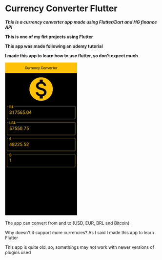 
# Currency Converter Flutter

***This is a currency converter app made using Flutter/Dart and HG finance API***

**This is one of my firt projects using Flutter**

**This app was made following an udemy tutorial**

**I made this app to learn how to use flutter, so don't expect much**

<img src="https://github.com/Vaytorr/CurrencyConverterFlutter/blob/master/images/app.jpg?raw=true" height="500">

The app can convert from and to (USD, EUR, BRL and Bitcoin)

Why doesn't it support more currencies? As I said I made this app to learn Flutter

This app is quite old, so, somethings may not work with newer versions of plugins used
